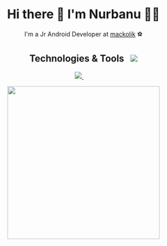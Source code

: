 <h1 align='center'>
  Hi there 👋 I'm Nurbanu 👩‍💻
</h1>

<p align='center'>
  I'm a Jr Android Developer at   <a href="https://play.google.com/store/apps/details?id=com.kokteyl.mackolik">mackolik</a> ⚽
</p>


<h2 align="center">Technologies & Tools &nbsp;
    <img src="https://skillicons.dev/icons?i=kotlin,java,androidstudio,github,git,vscode,flutter,dart" />
  </a>
</h2>

<p align='center'>
  
  <a href="https://www.linkedin.com/in/nurbanukahraman/">
    <img src="https://img.shields.io/badge/linkedin-%230077B5.svg?&style=for-the-badge&logo=linkedin&logoColor=white" />
  </a>&nbsp;&nbsp;
&nbsp;&nbsp;
  
</p>

<p align='center'>
  <a href="#"><img src="https://github-readme-stats.vercel.app/api/top-langs/?username=nkahraman&show_icons=true&count_private=true&theme=dark" width="350"></a>
</p>




